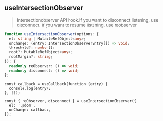 ## useIntersectionObserver

> Intersectionobserver API hook.If you want to disconnect listening, use disconnect. If you want to resume listening,
> use reobserver

```typescript
function useIntersectionObserver(options: {
  el: string | MutableRefObject<any>;
  onChange: (entry: IntersectionObserverEntry[]) => void;
  threshold?: number[];
  root?: MutableRefObject<any>;
  rootMargin?: string;
}): {
  readonly reObserver: () => void;
  readonly disconnect: () => void;
};
```

```tsx
const callback = useCallback(function (entry) {
  console.log(entry);
}, []);

const { reObserver, disconnect } = useIntersectionObserver({
  el: '.pdom',
  onChange: callback,
});
```
